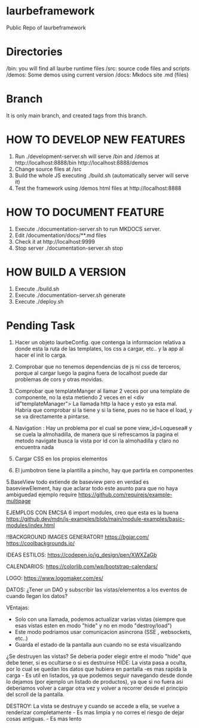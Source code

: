 # laurbeframework
Public Repo of laurbeframework

# Directories
/bin: you will find all laurbe runtime files
/src: source code files and scripts
/demos: Some demos using current version 
/docs: Mkdocs site .md (files)

# Branch
It is only main branch, and created tags from this branch.

# HOW TO DEVELOP NEW FEATURES
1. Run ./development-server.sh will serve /bin and /demos at http://localhost:8888/bin http://localhost:8888/demos
2. Change source files at /src 
3. Build the whole JS executing ./build.sh (automatically server will serve it)
4. Test the framework using /demos html files at  http://localhost:8888

# HOW TO DOCUMENT FEATURE
1. Execute ./documentation-server.sh to run MKDOCS server. 
2. Edit /documentation/docs/**.md files
3. Check it at http://localhost:9999
4. Stop server ./documentation-server.sh stop

# HOW BUILD A VERSION

1. Execute ./build.sh 
2. Execute ./documentation-server.sh generate
3. Execute ./deploy.sh


# Pending Task
1. Hacer un objeto laurbeConfig. que contenga la informacion relativa a donde esta la ruta de las templates, los css a cargar, etc..
y la app al hacer el init lo carga.
2. Comprobar que no tenemos dependencias de js ni css de terceros, porque al cargar luego la pagina fuera de localhost puede dar problemas de cors y otras movidas.
3. Comprobar que templateManger al llamar 2 veces por una template de componente,  no la esta metiendo 2 veces en el <div id"templateManager">
La llamada http la hace y esto ya esta mal. Habria que comprobar si la tiene y si la tiene, pues no se hace el load,  y se va directamente a pintarse.
4. Navigation : Hay un problema por el cual se pone view_id=Loquesea# y se cuela la almohadilla, de manera que si refrescamos la pagina el metodo navigate busca la vista por id con la almohadilla y claro no encuentra nada

5. Cargar CSS en los propios elementos 
6. El jumbotron tiene la plantilla a pincho, hay que partirla en componentes

5.BaseView todo extiende de baseview pero en verdad es baseviewElement, hay que aclarar todo este asunto para que no haya ambiguedad
ejemplo require
https://github.com/requirejs/example-multipage

EJEMPLOS CON EMCSA 6 import modules, creo que esta es la buena
https://github.dev/mdn/js-examples/blob/main/module-examples/basic-modules/index.html

!!BACKGROUND IMAGES GENERATOR!!
https://bgjar.com/
https://coolbackgrounds.io/


IDEAS ESTILOS:
https://codepen.io/ig_design/pen/XWXZaGb

CALENDARIOS:
https://colorlib.com/wp/bootstrap-calendars/

LOGO:
https://www.logomaker.com/es/


DATOS:
¿Tener un DAO y subscribir las vistas/elementos a los eventos de cuando llegan los datos?

VEntajas:
- Solo con una llamada, podemos actualizar varias vistas (siempre que esas vistas esten en modo "hide" y no en modo "destroy/load")
- Este modo  podriamos usar comunicacion asincrona (SSE , websockets, etc..)
- Guarda el estado de la pantalla aun cuando no se esta visualizando


¿Se destruyen las vistas?
Se deberia poder elegir entre el modo "hide" que debe tener, si es ocultarse o si es destruirse
HIDE: La vista pasa a oculta, por lo cual se quedan los datos que hubiera en pantalla
    -es mas rapida la carga
    - Es util en listados, ya que podemos seguir navegando desde donde lo dejamos (por ejemplo un listado de productos),
    ya que si no fuera asi deberiamos volver a cargar otra vez y volver a recorrer desde el principio del scroll de la pantalla.

DESTROY: La vista se destruye y cuando se accede a ella, se vuelve a renderizar completamente
    - Es mas limpia y no corres el riesgo de dejar cosas antiguas.
    - Es mas lento